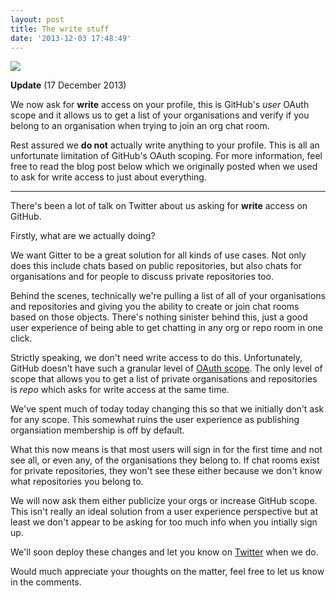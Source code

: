 ```yaml
---
layout: post
title: The write stuff
date: '2013-12-03 17:48:49'
---
```


![](http://rstvideo.com/trailer/files/2011/10/the-right-stuff1.jpg)

**Update** (17 December 2013)

We now ask for **write** access on your profile, this is GitHub's *user* OAuth scope and it allows us to get a list of your organisations and verify if you belong to an organisation when trying to join an org chat room.

Rest assured we **do not** actually write anything to your profile. This is all an unfortunate limitation of GitHub's OAuth scoping. For more information, feel free to read the blog post below which we originally posted when we used to ask for write access to just about everything.
<!--more-->
<hr>

There's been a lot of talk on Twitter about us asking for **write** access on GitHub.

Firstly, what are we actually doing?

We want Gitter to be a great solution for all kinds of use cases. Not only does this include chats based on public repositories, but also chats for organisations and for people to discuss private repositories too.

Behind the scenes, technically we're pulling a list of all of your organisations and repositories and giving you the ability to create or join chat rooms based on those objects. There's nothing sinister behind this, just a good user experience of being able to get chatting in any org or repo room in one click.

Strictly speaking, we don't need write access to do this. Unfortunately, GitHub doesn't have such a granular level of [OAuth scope](http://developer.github.com/v3/oauth/#scopes). The only level of scope that allows you to get a list of private organisations and repositories is *repo* which asks for write access at the same time.

We've spent much of today today changing this so that we initially don't ask for any scope. This somewhat ruins the user experience as publishing organsiation membership is off by default.

What this now means is that most users will sign in for the first time and not see all, or even any, of the organisations they belong to. If chat rooms exist for private repositories, they won't see these either because we don't know what repositories you belong to.

We will now ask them either publicize your orgs or increase GitHub scope. This isn't really an ideal solution from a user experience perspective but at least we don't appear to be asking for too much info when you intially sign up.

We'll soon deploy these changes and let you know on [Twitter](http://twitter.com/gitchat) when we do.

Would much appreciate your thoughts on the matter, feel free to let us know in the comments.










